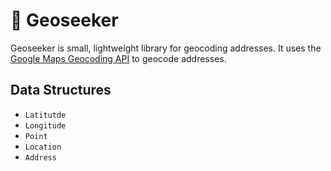 # 🧭 Geoseeker

Geoseeker is small, lightweight library for geocoding addresses. It uses
the [Google Maps Geocoding API](https://developers.google.com/maps/documentation/geocoding/overview) to geocode
addresses.

## Data Structures

- `Latitutde`
- `Longitude`
- `Point`
- `Location`
- `Address`